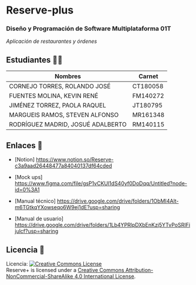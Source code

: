# Reserve-plus
### Diseño y Programación de Software Multiplataforma 01T
_Aplicación de restaurantes y órdenes_

## Estudiantes 👨‍💻
| Nombres | Carnet |
|--|--| 
| CORNEJO TORRES, ROLANDO JOSÉ | CT180058 | 
| FUENTES MOLINA, KEVIN RENÉ | FM140272| 
| JIMÉNEZ TORREZ, PAOLA RAQUEL | JT180795 | 
| MARGUEIS RAMOS, STEVEN ALFONSO | MR161348 | 
| RODRÍGUEZ MADRID, JOSUÉ ADALBERTO | RM140115 |

## Enlaces 👀
* [Notion] https://www.notion.so/Reserve-c3a9aad26448477a84040137df64cded

* [Mock ups] https://www.figma.com/file/gsP1vCKUl1dS40yf0DoDqq/Untitled?node-id=0%3A1

* [Manual técnico] https://drive.google.com/drive/folders/1ObMI4Alt-m6TGtkqYXowseqo6W9ej1dE?usp=sharing

* [Manual de usuario] https://drive.google.com/drive/folders/1Lb4YPRlpDXbEnKzj5YTvPoSRIFijulcf?usp=sharing

## Licencia 📄
Licencia: <a rel="license" href="http://creativecommons.org/licenses/by-nc-sa/4.0/"><img alt="Creative Commons License" style="border-width:0" src="https://i.creativecommons.org/l/by-nc-sa/4.0/88x31.png" /></a><br /><span xmlns:dct="http://purl.org/dc/terms/" href="http://purl.org/dc/dcmitype/InteractiveResource" property="dct:title" rel="dct:type">Reserve+</span> is licensed under a <a rel="license" href="http://creativecommons.org/licenses/by-nc-sa/4.0/">Creative Commons Attribution-NonCommercial-ShareAlike 4.0 International License</a>.
